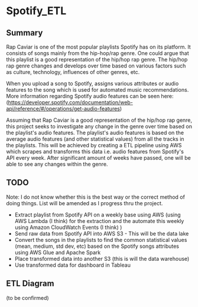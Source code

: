# Spotify_ETL

## Summary
Rap Caviar is one of the most popular playlists Spotify has on its platform. It consists of songs mainly from the hip-hop/rap genre. One could argue that this playlist is a good representation of the hip/hop rap genre. The hip/hop rap genre changes and develops over time based on various factors such as culture, technology, influences of other genres, etc. 

When you upload a song to Spotify, assigns various attributes or audio features to the song which is used for automated music recommendations. More information regarding Spotify audio features can be seen here: (https://developer.spotify.com/documentation/web-api/reference/#/operations/get-audio-features)

Assuming that Rap Caviar is a good representation of the hip/hop rap genre, this project seeks to investigate any change in the genre over time based on the playlist's audio features.  The playlist's audio features is based on the average audio features (and other statistical values) from all the tracks in the playlists. This will be achieved by creating a ETL pipeline using AWS which scrapes and transforms this data i.e. audio features from Spotify's API every week. After significant amount of weeks have passed, one will be able to see any changes within the genre.


## TODO 

Note:
I do not know whether this is the best way or the correct method of doing things. List will be amended as I progress thru the project. 

- Extract playlist from Spotify API on a weekly base using AWS (using AWS Lambda (I think) for the extraction and the automate this weekly using Amazon CloudWatch Events (I think) )
- Send raw data from Spotify API into AWS S3 - This will be the data lake
- Convert the songs in the playlists to find the common statistical values (mean, medium, std dev, etc) based on the Spotify songs attributes using AWS Glue and Apache Spark
- Place transformed data into another S3 (this is will the data warehouse)
- Use transformed data for dashboard in Tableau

## ETL Diagram
(to be confirmed)
